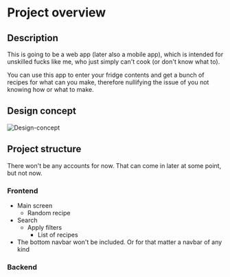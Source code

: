 # Project overview

## Description
This is going to be a web app (later also a mobile app), which is intended for unskilled fucks like me, who just simply can't cook (or don't know what to).

You can use this app to enter your fridge contents and get a bunch of recipes for what can you make, therefore nullifying the issue of you not knowing how or what to make.

## Design concept
![Design-concept](https://github.com/user-attachments/assets/3c5edbf2-e276-4d6d-9084-6b8b820248cb)


## Project structure
There won't be any accounts for now. That can come in later at some point, but not now.

### Frontend

- Main screen
    - Random recipe
- Search
    - Apply filters
        - List of recipes
- The bottom navbar won't be included. Or for that matter a navbar of any kind
        
### Backend
